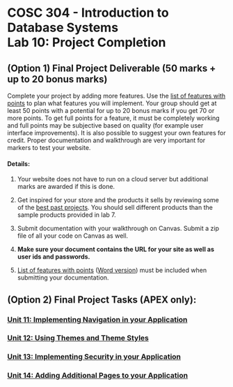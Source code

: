 # COSC 304 - Introduction to Database Systems<br>Lab 10: Project Completion

## (Option 1) Final Project Deliverable (50 marks + up to 20 bonus marks)

Complete your project by adding more features. Use the [list of features with points](projectFeatureMarking30Nov2021.pdf) to plan what features you will implement. Your group should get at least 50 points with a potential for up to 20 bonus marks if you get 70 or more points. To get full points for a feature, it must be completely working and full points may be subjective based on quality (for example user interface improvements). It is also possible to suggest your own features for credit. Proper documentation and walkthrough are very important for markers to test your website.


#### Details:

1. Your website does not have to run on a cloud server but additional marks are awarded if this is done.

2. Get inspired for your store and the products it sells by reviewing some of the [best past projects](https://people.ok.ubc.ca/rlawrenc/teaching/304/Project/index.html). You should sell different products than the sample products provided in lab 7.

3. Submit documentation with your walkthrough on Canvas. Submit a zip file of all your code on Canvas as well.

4. **Make sure your document contains the URL for your site as well as user ids and passwords.**

5. [List of features with points](projectFeatureMarking.pdf) ([Word version](projectFeatureMarking.docx)) must be included when submitting your documentation. 

## (Option 2) Final Project Tasks (APEX only):

### [Unit 11: Implementing Navigation in your Application](README_Unit11.md)
### [Unit 12: Using Themes and Theme Styles](README_Unit12.md)
### [Unit 13: Implementing Security in your Application](README_Unit13.md)
### [Unit 14: Adding Additional Pages to your Application](README_Unit14.md)